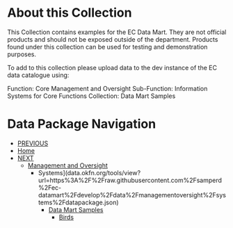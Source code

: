 # About this Collection

This Collection contains examples for the EC Data Mart. They are not official products and should not be exposed outside of the department. Products found under this collection can be used for testing and demonstration purposes.

To add to this collection please upload data to the dev instance of the EC data catalogue using:

Function: Core Management and Oversight
Sub-Function: Information Systems for Core Functions
Collection: Data Mart Samples

# Data Package Navigation
* [PREVIOUS](data.okfn.org/tools/view?url=https%3A%2F%2Fraw.githubusercontent.com%2Fsamperd%2Fec-datamart%2Fdevelop%2Fdata%2Fmanagementoversight%2Fsystems%2Fdatapackage.json)
* [Home](data.okfn.org/tools/view?url=https%3A%2F%2Fraw.githubusercontent.com%2Fsamperd%2Fec-datamart%2Fdevelop%2Fdata%2Fdatapackage.json)
* [NEXT](data.okfn.org/tools/view?url=https%3A%2F%2Fraw.githubusercontent.com%2Fsamperd%2Fec-datamart%2Fdevelop%2Fdata%2Fmanagementoversight%2Fsystems%2Fdata-mart-samples%2Fbirds%2Fdatapackage.json)
	* [Management and Oversight](data.okfn.org/tools/view?url=https%3A%2F%2Fraw.githubusercontent.com%2Fsamperd%2Fec-datamart%2Fdevelop%2Fdata%2Fmanagementoversight%2Fdatapackage.json)
		* Systems](data.okfn.org/tools/view?url=https%3A%2F%2Fraw.githubusercontent.com%2Fsamperd%2Fec-datamart%2Fdevelop%2Fdata%2Fmanagementoversight%2Fsystems%2Fdatapackage.json)
			* [Data Mart Samples](data.okfn.org/tools/view?url=https%3A%2F%2Fraw.githubusercontent.com%2Fsamperd%2Fec-datamart%2Fdevelop%2Fdata%2Fmanagementoversight%2Fsystems%2Fdata-mart-samples%2Fdatapackage.json)
				* [Birds](data.okfn.org/tools/view?url=https%3A%2F%2Fraw.githubusercontent.com%2Fsamperd%2Fec-datamart%2Fdevelop%2Fdata%2Fmanagementoversight%2Fsystems%2Fdata-mart-samples%2Fbirds%2Fdatapackage.json)